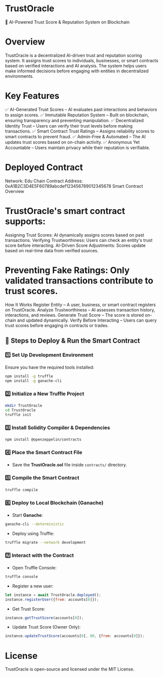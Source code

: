 # TrustOracle
🔐 AI-Powered Trust Score & Reputation System on Blockchain

# Overview
TrustOracle is a decentralized AI-driven trust and reputation scoring system. It assigns trust scores to individuals, businesses, or smart contracts based on verified interactions and AI analysis. The system helps users make informed decisions before engaging with entities in decentralized environments.

# Key Features
✅ AI-Generated Trust Scores – AI evaluates past interactions and behaviors to assign scores.
✅ Immutable Reputation System – Built on blockchain, ensuring transparency and preventing manipulation.
✅ Decentralized Identity Trust – Users can verify their trust levels before making transactions.
✅ Smart Contract Trust Ratings – Assigns reliability scores to smart contracts to prevent fraud.
✅ Admin-Free & Automated – The AI updates trust scores based on on-chain activity.
✅ Anonymous Yet Accountable – Users maintain privacy while their reputation is verifiable.

# Deployed Contract
Network: Edu Chain
Contract Address: 0xA1B2C3D4E5F60789abcdef123456789012345678
Smart Contract Overview

# TrustOracle's smart contract supports:
Assigning Trust Scores: AI dynamically assigns scores based on past transactions.
Verifying Trustworthiness: Users can check an entity's trust score before interacting.
AI-Driven Score Adjustments: Scores update based on real-time data from verified sources.

# Preventing Fake Ratings: Only validated transactions contribute to trust scores.
How It Works
Register Entity – A user, business, or smart contract registers on TrustOracle.
Analyze Trustworthiness – AI assesses transaction history, interactions, and reviews.
Generate Trust Score – The score is stored on-chain and updated dynamically.
Verify Before Interacting – Users can query trust scores before engaging in contracts or trades.

## 🚀 Steps to Deploy & Run the Smart Contract

### 1️⃣ Set Up Development Environment
Ensure you have the required tools installed:
```bash
npm install -g truffle
npm install -g ganache-cli
```

### 2️⃣ Initialize a New Truffle Project
```bash
mkdir TrustOracle
cd TrustOracle
truffle init
```

### 3️⃣ Install Solidity Compiler & Dependencies
```bash
npm install @openzeppelin/contracts
```

### 4️⃣ Place the Smart Contract File
- Save the **TrustOracle.sol** file inside `contracts/` directory.

### 5️⃣ Compile the Smart Contract
```bash
truffle compile
```

### 6️⃣ Deploy to Local Blockchain (Ganache)
- Start **Ganache**:
```bash
ganache-cli --deterministic
```
- Deploy using Truffle:
```bash
truffle migrate --network development
```

### 7️⃣ Interact with the Contract
- Open Truffle Console:
```bash
truffle console
```
- Register a new user:
```javascript
let instance = await TrustOracle.deployed();
instance.registerUser({from: accounts[0]});
```
- Get Trust Score:
```javascript
instance.getTrustScore(accounts[0]);
```
- Update Trust Score (Owner Only):
```javascript
instance.updateTrustScore(accounts[0], 80, {from: accounts[0]});

```
# License
TrustOracle is open-source and licensed under the MIT License.

